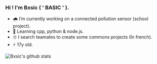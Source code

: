### Hi ! I'm Bxsic ( ' BASIC ' ).

- 🌧 I’m currently working on a connected pollution sensor (school project).
- 🌿 Learning cpp, python & node.js.
- ☃️ I search teamates to create some commons projects (In french).
- ⚡️ 17y old.

![Bxsic's github stats](https://github-readme-stats.vercel.app/api?username=bxsic-fr&show_icons=true&theme=dracula)
